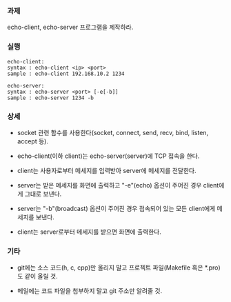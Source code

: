 ### 과제
echo-client, echo-server 프로그램을 제작하라.

### 실행
```
echo-client:
syntax : echo-client <ip> <port>
sample : echo-client 192.168.10.2 1234

echo-server:
syntax : echo-server <port> [-e[-b]]
sample : echo-server 1234 -b
```

### 상세
* socket 관련 함수를 사용한다(socket, connect, send, recv, bind, listen, accept 등).

* echo-client(이하 client)는 echo-server(server)에 TCP 접속을 한다.

* client는 사용자로부터 메세지를 입력받아 server에 메세지를 전달한다.

* server는 받은 메세지를 화면에 출력하고 "-e"(echo) 옵션이 주어진 경우 client에게 그대로 보낸다.

* server는 "-b"(broadcast) 옵션이 주어진 경우 접속되어 있는 모든 client에게 메세지를 보낸다.

* client는 server로부터 메세지를 받으면 화면에 출력한다.

### 기타
* git에는 소스 코드(h, c, cpp)만 올리지 말고 프로젝트 파일(Makefile 혹은 *.pro)도 같이 올릴 것.

* 메일에는 코드 파일을 첨부하지 말고 git 주소만 알려줄 것.
